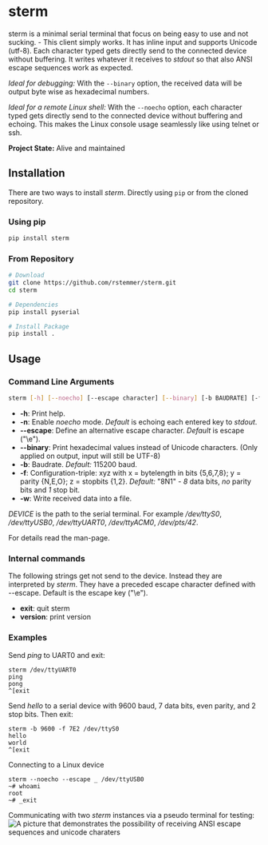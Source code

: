 
# sterm

sterm is a minimal serial terminal that focus on being easy to use and not sucking. - This client simply works.
It has inline input and supports Unicode (utf-8).
Each character typed gets directly send to the connected device without buffering.
It writes whatever it receives to *stdout* so that also ANSI escape sequences work as expected.

*Ideal for debugging:*
With the ``--binary`` option, the received data will be output byte wise as hexadecimal numbers.

*Ideal for a remote Linux shell:*
With the ``--noecho`` option, each character typed gets directly send to the connected device without buffering and echoing.
This makes the Linux console usage seamlessly like using telnet or ssh.

**Project State:** Alive and maintained

## Installation

There are two ways to install _sterm_.
Directly using `pip` or from the cloned repository.

### Using pip

```bash
pip install sterm
```

### From Repository

```bash
# Download
git clone https://github.com/rstemmer/sterm.git
cd sterm

# Dependencies
pip install pyserial

# Install Package
pip install .

```

## Usage

### Command Line Arguments

```bash
sterm [-h] [--noecho] [--escape character] [--binary] [-b BAUDRATE] [-f FORMAT] [-w logfile] DEVICE
```

  * __-h__: Print help.
  * __-n__: Enable _noecho_ mode. _Default_ is echoing each entered key to _stdout_.
  * __--escape__: Define an alternative escape character. _Default_ is escape ("\e").
  * __--binary__: Print hexadecimal values instead of Unicode characters. (Only applied on output, input will still be UTF-8)
  * __-b__: Baudrate. _Default:_ 115200 baud.
  * __-f__: Configuration-triple: xyz with x = bytelength in bits {5,6,7,8}; y = parity {N,E,O}; z = stopbits {1,2}. _Default:_ "8N1" - _8_ data bits, _no_ parity bits and _1_ stop bit.
  * __-w__: Write received data into a file.

_DEVICE_ is the path to the serial terminal.
For example _/dev/ttyS0_, _/dev/ttyUSB0_, _/dev/ttyUART0_, _/dev/ttyACM0_, _/dev/pts/42_.

For details read the man-page.

### Internal commands

The following strings get not send to the device. Instead they are interpreted by _sterm_.
They have a preceded escape character defined with --escape. Default is the escape key ("\e").

  * __exit__: quit sterm
  * __version__: print version

### Examples

Send _ping_ to UART0 and exit:
```
sterm /dev/ttyUART0
ping
pong
^[exit
```

Send _hello_ to a serial device with 9600 baud, 7 data bits, even parity, and 2 stop bits. Then exit:
```
sterm -b 9600 -f 7E2 /dev/ttyS0
hello
world
^[exit
```

Connecting to a Linux device
```
sterm --noecho --escape _ /dev/ttyUSB0
~# whoami
root
~# _exit
```

Communicating with two _sterm_ instances via a pseudo terminal for testing:
![A picture that demonstrates the possibility of receiving ANSI escape sequences and unicode charaters](/stermscreenshot.png?raw=true "Testrun showing some capabilities of sterm")


